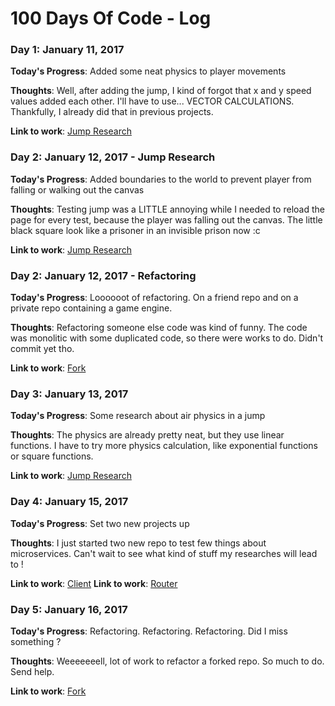 # 100 Days Of Code - Log

### Day 1: January 11, 2017

**Today's Progress**: Added some neat physics to player movements

**Thoughts**: Well, after adding the jump, I kind of forgot that x and y speed values added each other. I'll have to use... VECTOR CALCULATIONS. Thankfully, I already did that in previous projects.

**Link to work**: [Jump Research](https://github.com/Hild-Franck/jump-research)

### Day 2: January 12, 2017 - Jump Research

**Today's Progress**: Added boundaries to the world to prevent player from falling or walking out the canvas

**Thoughts**: Testing jump was a LITTLE annoying while I needed to reload the page for every test, because the player was falling out the canvas. The little black square look like a prisoner in an invisible prison now :c

**Link to work**: [Jump Research](https://github.com/Hild-Franck/jump-research)

### Day 2: January 12, 2017 - Refactoring

**Today's Progress**: Loooooot of refactoring. On a friend repo and on a private repo containing a game engine.

**Thoughts**: Refactoring someone else code was kind of funny. The code was monolitic with some duplicated code, so there were works to do. Didn't commit yet tho.

**Link to work**: [Fork](https://github.com/Hild-Franck/hapi-cron-job)

### Day 3: January 13, 2017

**Today's Progress**: Some research about air physics in a jump

**Thoughts**: The physics are already pretty neat, but they use linear functions. I have to try more physics calculation, like exponential functions or square functions.

**Link to work**: [Jump Research](https://github.com/Hild-Franck/jump-research)

### Day 4: January 15, 2017

**Today's Progress**: Set two new projects up

**Thoughts**: I just started two new repo to test few things about microservices. Can't wait to see what kind of stuff my researches will lead to !

**Link to work**: [Client](https://github.com/Hild-Franck/BE-Project-client)
**Link to work**: [Router](https://github.com/Hild-Franck/BE-Project-router)

### Day 5: January 16, 2017

**Today's Progress**: Refactoring. Refactoring. Refactoring. Did I miss something ?

**Thoughts**: Weeeeeeell, lot of work to refactor a forked repo. So much to do. Send help.

**Link to work**: [Fork](https://github.com/Hild-Franck/hapi-cron-job)
